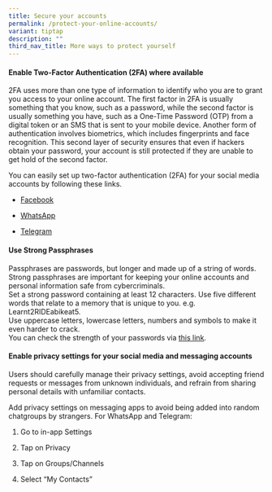 ```yaml
---
title: Secure your accounts
permalink: /protect-your-online-accounts/
variant: tiptap
description: ""
third_nav_title: More ways to protect yourself
---
```

<h4><strong>Enable Two-Factor Authentication (2FA) where available</strong></h4>
<p>2FA uses more than one type of information to identify who you are to
grant you access to your online account. The first factor in 2FA is usually
something that you know, such as a password, while the second factor is
usually something you have, such as a One-Time Password (OTP) from a digital
token or an SMS that is sent to your mobile device. Another form of authentication
involves biometrics, which includes fingerprints and face recognition.
This second layer of security ensures that even if hackers obtain your
password, your account is still protected if they are unable to get hold
of the second factor.</p>
<p>You can easily set up two-factor authentication (2FA) for your social
media accounts by following these links.</p>
<ul data-tight="true" class="tight">
<li>
<p><a href="https://www.facebook.com/help/148233965247823" class="btn btn-outline-danger" rel="noopener noreferrer nofollow" target="_blank">Facebook</a>
</p>
</li>
<li>
<p><a href="https://faq.whatsapp.com/1278661612895630/" class="btn btn-outline-danger" rel="noopener noreferrer nofollow" target="_blank">WhatsApp</a>
</p>
</li>
<li>
<p><a href="https://telegram.org/blog/sessions-and-2-step-verification" class="btn btn-outline-danger" rel="noopener noreferrer nofollow" target="_blank">Telegram</a>
</p>
</li>
</ul>
<h4><strong>Use Strong Passphrases&nbsp;</strong></h4>
<p>Passphrases are passwords, but longer and made up of a string of words.
Strong passphrases are important for keeping your online accounts and personal
information safe from cybercriminals.
<br>Set a strong password containing at least 12 characters. Use five different
words that relate to a memory that is unique to you. e.g. Learnt2RIDEabikeat5.
<br>Use uppercase letters, lowercase letters, numbers and symbols to make
it even harder to crack.
<br>You can check the strength of your passwords via <a href="https://www.csa.gov.sg/Tips-Resource/Interactive-Tools/Password-Checker" rel="noopener noreferrer nofollow" target="_blank">this link</a>.</p>
<h4><strong>Enable privacy settings for your social media and messaging accounts</strong></h4>
<p>Users should carefully manage their privacy settings, avoid accepting
friend requests or messages from unknown individuals, and refrain from
sharing personal details with unfamiliar contacts.</p>
<p>Add privacy settings on messaging apps to avoid being added into random
chatgroups by strangers. For WhatsApp and Telegram:</p>
<ol data-tight="true" class="tight">
<li>
<p>Go to in-app Settings</p>
</li>
<li>
<p>Tap on Privacy</p>
</li>
<li>
<p>Tap on Groups/Channels</p>
</li>
<li>
<p>Select “My Contacts”</p>
</li>
</ol>
<p></p>